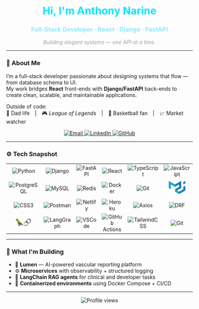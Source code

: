 <h1 align="center" style="color:#00E6FF;">Hi, I'm Anthony Narine</h1>
<h3 align="center" style="color:#8BE9FD;">Full-Stack Developer · React · Django · FastAPI</h3>

<p align="center">
  <i style="color:#A0A0A0;">Building elegant systems — one API at a time.</i>
</p>

---

### 🧠 About Me
I’m a full-stack developer passionate about designing systems that flow — from database schema to UI.  
My work bridges **React** front-ends with **Django/FastAPI** back-ends to create clean, scalable, and maintainable applications.  

Outside of code:  
👧 Dad life | 🎮 *League of Legends* | 🏀 Basketball fan | 📈 Market watcher  

<p align="center">
  <a href="mailto:anarine83@gmail.com">
    <img src="https://img.shields.io/badge/Email-00E6FF?style=flat-square&logo=gmail&logoColor=white" alt="Email"/>
  </a>
  <a href="https://linkedin.com/in/anthony-narine-9ab567245/">
    <img src="https://img.shields.io/badge/LinkedIn-00BFFF?style=flat-square&logo=linkedin&logoColor=white" alt="LinkedIn"/>
  </a>
  <a href="https://github.com/anthonynarine">
    <img src="https://img.shields.io/badge/GitHub-1A1A1A?style=flat-square&logo=github&logoColor=00E6FF" alt="GitHub"/>
  </a>
</p>

---

### ⚙️ Tech Snapshot
<table align="center">
  <tr>
    <td align="center"><img src="https://skillicons.dev/icons?i=python" width="45" alt="Python"/></td>
    <td align="center"><img src="https://skillicons.dev/icons?i=django" width="45" alt="Django"/></td>
    <td align="center"><img src="https://skillicons.dev/icons?i=fastapi" width="45" alt="FastAPI"/></td>
    <td align="center"><img src="https://skillicons.dev/icons?i=react" width="45" alt="React"/></td>
    <td align="center"><img src="https://skillicons.dev/icons?i=ts" width="45" alt="TypeScript"/></td>
    <td align="center"><img src="https://skillicons.dev/icons?i=js" width="45" alt="JavaScript"/></td>
  </tr>
  <tr>
    <td align="center"><img src="https://skillicons.dev/icons?i=postgres" width="45" alt="PostgreSQL"/></td>
    <td align="center"><img src="https://skillicons.dev/icons?i=mysql" width="45" alt="MySQL"/></td>
    <td align="center"><img src="https://skillicons.dev/icons?i=redis" width="45" alt="Redis"/></td>
    <td align="center"><img src="https://skillicons.dev/icons?i=docker" width="45" alt="Docker"/></td>
    <td align="center"><img src="https://skillicons.dev/icons?i=git" width="45" alt="Git"/></td>
    <td align="center"><img src="https://raw.githubusercontent.com/devicons/devicon/master/icons/materialui/materialui-original.svg" width="45" alt="Material UI"/></td>
  </tr>
  <tr>
    <td align="center"><img src="https://skillicons.dev/icons?i=css" width="45" alt="CSS3"/></td>
    <td align="center"><img src="https://skillicons.dev/icons?i=postman" width="45" alt="Postman"/></td>
    <td align="center"><img src="https://skillicons.dev/icons?i=netlify" width="45" alt="Netlify"/></td>
    <td align="center"><img src="https://skillicons.dev/icons?i=heroku" width="45" alt="Heroku"/></td>
    <td align="center"><img src="https://cdn.worldvectorlogo.com/logos/axios-1.svg" width="45" alt="Axios"/></td>
    <td align="center"><img src="https://cdn.worldvectorlogo.com/logos/django-rest-framework.svg" width="45" alt="DRF"/></td>
  </tr>
  <tr>
    <td align="center"><img src="https://raw.githubusercontent.com/devicons/devicon/master/icons/langchain/langchain-original.svg" width="45" alt="LangChain"/></td>
    <td align="center"><img src="https://cdn.jsdelivr.net/gh/simple-icons/simple-icons/icons/langgraph.svg" width="45" alt="LangGraph"/></td>
    <td align="center"><img src="https://skillicons.dev/icons?i=vscode" width="45" alt="VSCode"/></td>
    <td align="center"><img src="https://skillicons.dev/icons?i=githubactions" width="45" alt="GitHub Actions"/></td>
    <td align="center"><img src="https://skillicons.dev/icons?i=tailwind" width="45" alt="TailwindCSS"/></td>
    <td align="center"><img src="https://skillicons.dev/icons?i=git" width="45" alt="Git"/></td>
  </tr>
</table>

---

### 🚀 What I'm Building
- 🧩 **Lumen** — AI-powered vascular reporting platform  
- ⚙️ **Microservices** with observability + structured logging  
- 🧠 **LangChain RAG agents** for clinical and developer tasks  
- 🐳 **Containerized environments** using Docker Compose + CI/CD  

---

<p align="center">
  <img src="https://komarev.com/ghpvc/?username=anthonynarine&style=flat-square&color=00E6FF" alt="Profile views"/>
</p>


